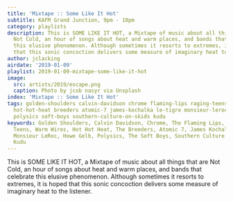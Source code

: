 ```yaml
---
title: 'Mixtape :: Some Like It Hot'
subtitle: KAFM Grand Junction, 9pm - 10pm
category: playlists
description: This is SOME LIKE IT HOT, a Mixtape of music about all things that are
  Not Cold, an hour of songs about heat and warm places, and bands that celebrate
  this elusive phenomenon. Although sometimes it resorts to extremes, it is hoped
  that this sonic concoction delivers some measure of imaginary heat to the listener.
author: jclacking
airdate: '2019-01-09'
playlist: 2019-01-09-mixtape-some-like-it-hot
image:
  src: artists/2019/escape.png
  caption: Photo by jcob nasyr via Unsplash
index: 'Mixtape :: Some Like It Hot'
tags: golden-shoulders calvin-davidson chrome flaming-lips raging-teens warm-wires
  hot-hot-heat breeders atomic-7 james-kochalka le-tigre monsieur-leroc howe-gelb
  polysics soft-boys southern-culture-on-skids kudu
keywords: Golden Shoulders, Calvin Davidson, Chrome, The Flaming Lips, The Raging
  Teens, Warm Wires, Hot Hot Heat, The Breeders, Atomic 7, James Kochalka, Le Tigre,
  Monsieur LeRoc, Howe Gelb, Polysics, The Soft Boys, Southern Culture On The Skids,
  Kudu
---
```

This is SOME LIKE IT HOT, a Mixtape of music about all things that are Not Cold, an hour of songs about heat and warm places, and bands that celebrate this elusive phenomenon. Although sometimes it resorts to extremes, it is hoped that this sonic concoction delivers some measure of imaginary heat to the listener.
